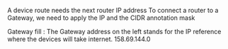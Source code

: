 A device route needs the next router IP address
To connect a router to a Gateway, we need to apply the IP and the CIDR annotation mask

Gateway fill :
The Gateway address on the left stands for the IP reference where the devices will take internet.
158.69.144.0 